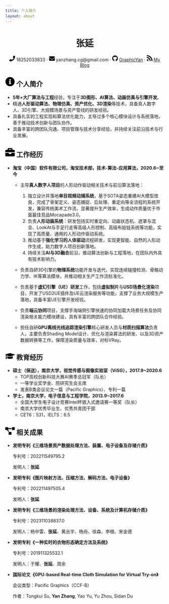 ```yaml
---
title: 个人简介
layout: about
---
```


<center>
    <h1>张延</h1>
    <div>
        <span>
            <img src="assets/phone-solid.svg" width="18px">
            18252033833
        </span>
        ·
        <span>
            <img src="assets/envelope-solid.svg" width="18px">
            yanzhang.cg@gmail.com
        </span>
        ·
        <span>
            <img src="assets/github-brands.svg" width="18px">
            <a href="https://github.com/GraphicYan">GraphicYan</a>
        </span>
        ·
        <span>
            <img src="assets/rss-solid.svg" width="18px">
            <a href="https://graphicyan.github.io/">My Blog</a>
        </span>
    </div>
</center>

## <img src="assets/info-circle-solid.svg" width="30px"> 个人简介

- **5年+**大厂**算法与工程**经验，专注于**3D图形、AI算法、动画仿真与引擎开发**。
- 精通**人形驱动算法、物理仿真、资产优化、3D渲染**等技术，具备真人数字人、3D引擎、大规模场景与资产管线的研发经验。
- 具备扎实的工程实现和算法优化能力，主导过多个核心模块设计与系统落地，善于推动技术创新与团队协作。
- 具备丰富的跨团队沟通、项目管理与技术分享经验，并持续关注前沿技术与行业发展。

## <img src="assets/briefcase-solid.svg" width="30px"> 工作经历

- **淘宝（中国）软件有限公司，淘宝技术部，技术-算法-应用算法，2020.6~至今**
    - 主导**真人数字人项目**的人形动作驱动相关技术与前沿算法落地：
        1. 独立设计并落地**单目视频动捕系统**，基于SOTA姿态重建AI大模型改良，完成了骨架定义、姿态捕捉、后处理、重定向等全流程的系统开发，兼容传统美术工作流，显著提升生产效率，生成动作质量优于市面最佳竞品Mocapade3.0。
        2. 负责**人形动画系统**：研发包括实时重定向、动画状态机、遮罩与混合、LookAt与手足行走等高级人形控制、高级布娃娃系统等功能，实现了高质量、通用的人形动作驱动系统。
        3. 推动基于**强化学习的人体驱动**流程研发，实现更智能、自然的人形动作生成，助力数字人项目创新落地。
        4. 持续关注**AI与3D融合**前沿，推动算法创新与工程落地，在团队内外具有技术影响力。
        
    - 负责自研3D引擎的**物理系统**功能开发与迭代，实现连续碰撞检测、骨骼动力学、IK等算法模块，并推动相关生产工作流标准化。

    - 负责基于**虚幻引擎（UE）研发**工作，包括**虚拟制片**与**USD场景化渲染**项目，开发了USD2UE插件及UE云渲染服务等功能，支撑了业务大规模生产落地，具备丰富UE引擎开发经验。

    - 负责**端云协同**项目，支撑手淘端侧引擎快速的协同加载大场景任务及协同渲染相关能力模块建设，具有丰富的跨团队合作经验。

    - 担任自研**GPU离线光线追踪渲染引擎**核心研发人员与**材质扫描算法**负责人，主要负责Shading Model设计、优化与渲染算法的研发、以及3D资产数据转换等工作，保障渲染质量与效率，对标VRay。

## <img src="assets/graduation-cap-solid.svg" width="30px"> 教育经历

- **硕士（保送），南京大学，视觉传感与图像实验室（ViSG），2017.9~2020.6**
  - TOP高校创新科技大赛AI赛季总冠军（队长）
  - 一等学业奖学金、院研究生会主席
  - 发表B类会议论文一篇（Pacific Graphics）、专利一篇
- **学士，南京大学，电子信息与工程学院，2013.9~2017.6**
  - 全国大学生电子设计竞赛Intel杯嵌入式邀请赛一等奖（队长）
  - 南京大学优秀毕业生、优秀共青团干部
  - CET6：531，IELTS：6.5
     

## <img src="assets/project-diagram-solid.svg" width="30px"> 相关成果

- **发明专利《三维场景资产数据处理方法、装置、电子设备及存储介质》**

  专利号：202211549795.2
  
  发明人：**张延**

- **发明专利《图片映射方法、压缩方法、解码方法、电子设备》**

  专利号：202211497505.4
  
  发明人：**张延**

- **发明专利《三维场景的渲染处理方法、设备、系统及计算机存储介质》**

  专利号：202311038837.0
  
  发明人：杨中雷、**张延**、黄丛宇、杨舟、徐森、李根、宋金德

- **发明专利《一种实时的衣物形态确定方法及系统》**

  专利号：201911325532.1
  
  发明人：于耀、**张延**、周余

- **国际论文《GPU-based Real-time Cloth Simulation for Virtual Try-on》**

  会议类型：Pacific Graphics（CCF-B）

  作者：Tongkui Su, **Yan Zhang**, Yao Yu, Yu Zhou, Sidan Du